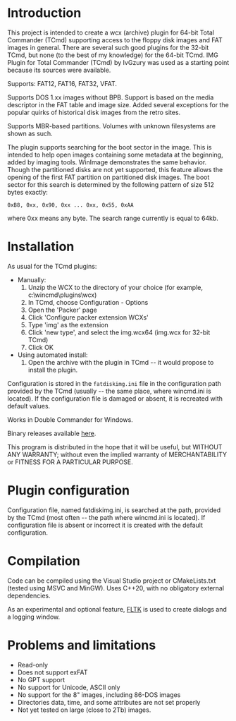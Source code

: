 Introduction
============

This project is intended to create a wcx (archive) plugin for 64-bit Total Commander (TCmd) 
supporting access to the floppy disk images and FAT images in general.
There are several such good plugins for the 32-bit TCmd, but none (to the best of my knowledge) for the 64-bit TCmd. 
IMG Plugin for Total Commander (TCmd) by IvGzury was used as a starting point because its sources were available.

Supports: FAT12, FAT16, FAT32, VFAT.

Supports DOS 1.xx images without BPB. Support is based on the media descriptor in the FAT table and image size. Added several exceptions 
for the popular quirks of historical disk images from the retro sites.

Supports MBR-based partitions. Volumes with unknown filesystems are shown as such.

The plugin supports searching for the boot sector in the image. This is intended to help open images containing some metadata at 
the beginning, added by imaging tools. WinImage demonstrates the same behavior. Though the partitioned disks are not yet supported, 
this feature allows the opening of the first FAT partition on partitioned disk images. 
The boot sector for this search is determined by the following pattern of size 512 bytes exactly: 

`0xB8, 0xx, 0x90, 0xx ... 0xx, 0x55, 0xAA`

where 0xx means any byte. The search range currently is equal to 64kb.


Installation
============

As usual for the TCmd plugins:
* Manually:
	1. Unzip the WCX to the directory of your choice (for example, c:\wincmd\plugins\wcx)
	2. In TCmd, choose Configuration - Options
	3. Open the 'Packer' page
	4. Click 'Configure packer extension WCXs'
	5. Type 'img' as the extension
	6. Click 'new type', and select the img.wcx64 (img.wcx for 32-bit TCmd)
	7. Click OK
* Using automated install:
	1. Open the archive with the plugin in TCmd -- it would propose to install the plugin. 

Configuration is stored in the `fatdiskimg.ini` file in the configuration path provided by the TCmd (usually -- the same place, where wincmd.ini is located). If the configuration file is damaged or absent, it is recreated with default values.

Works in Double Commander for Windows.

Binary releases available [here](https://github.com/indrekis/FDDImage_TCMD_plugin/releases).

This program is distributed in the hope that it will be useful,
but WITHOUT ANY WARRANTY; without even the implied warranty of
MERCHANTABILITY or FITNESS FOR A PARTICULAR PURPOSE.  

Plugin configuration
====================

Configuration file, named fatdiskimg.ini, is searched at the path, provided by the TCmd (most often -- the path where wincmd.ini is located). If configuration file is absent or incorrect it is created with the default configuration.

Compilation
===========

Code can be compiled using the Visual Studio project or CMakeLists.txt (tested using MSVC and MinGW). Uses C++20, with no obligatory external dependencies. 

As an experimental and optional feature, [FLTK](https://www.fltk.org/) is used to create dialogs and a logging window. 

Problems and limitations
========================
* Read-only
* Does not support exFAT 
* No GPT support 
* No support for Unicode, ASCII only
* No support for the 8" images, including 86-DOS images
* Directories data, time, and some attributes are not set properly
* Not yet tested on large (close to 2Tb) images.

